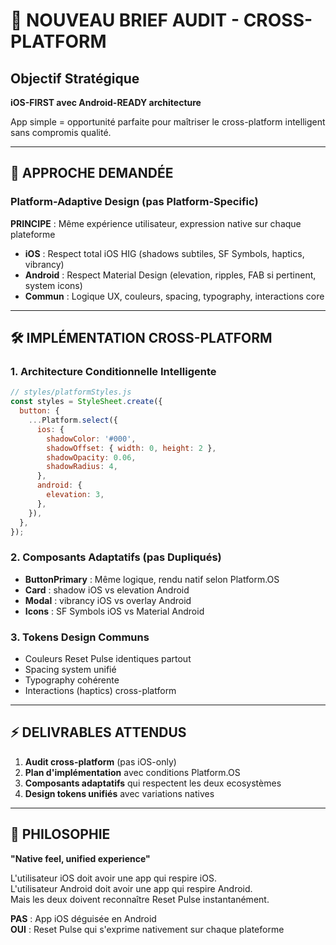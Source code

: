 # 🎯 NOUVEAU BRIEF AUDIT - CROSS-PLATFORM

## Objectif Stratégique
**iOS-FIRST avec Android-READY architecture**

App simple = opportunité parfaite pour maîtriser le cross-platform intelligent sans compromis qualité.

---

## 🔄 APPROCHE DEMANDÉE

### Platform-Adaptive Design (pas Platform-Specific)

**PRINCIPE** : Même expérience utilisateur, expression native sur chaque plateforme

- **iOS** : Respect total iOS HIG (shadows subtiles, SF Symbols, haptics, vibrancy)
- **Android** : Respect Material Design (elevation, ripples, FAB si pertinent, system icons)
- **Commun** : Logique UX, couleurs, spacing, typography, interactions core

---

## 🛠️ IMPLÉMENTATION CROSS-PLATFORM

### 1. Architecture Conditionnelle Intelligente
```js
// styles/platformStyles.js
const styles = StyleSheet.create({
  button: {
    ...Platform.select({
      ios: {
        shadowColor: '#000',
        shadowOffset: { width: 0, height: 2 },
        shadowOpacity: 0.06,
        shadowRadius: 4,
      },
      android: {
        elevation: 3,
      },
    }),
  },
});
```

### 2. Composants Adaptatifs (pas Dupliqués)
- **ButtonPrimary** : Même logique, rendu natif selon Platform.OS
- **Card** : shadow iOS vs elevation Android
- **Modal** : vibrancy iOS vs overlay Android
- **Icons** : SF Symbols iOS vs Material Android

### 3. Tokens Design Communs
- Couleurs Reset Pulse identiques partout
- Spacing system unifié  
- Typography cohérente
- Interactions (haptics) cross-platform

---

## ⚡ DELIVRABLES ATTENDUS

1. **Audit cross-platform** (pas iOS-only)
2. **Plan d'implémentation** avec conditions Platform.OS
3. **Composants adaptatifs** qui respectent les deux ecosystèmes
4. **Design tokens unifiés** avec variations natives

---

## 🎨 PHILOSOPHIE

**"Native feel, unified experience"**

L'utilisateur iOS doit avoir une app qui respire iOS.  
L'utilisateur Android doit avoir une app qui respire Android.  
Mais les deux doivent reconnaître Reset Pulse instantanément.

**PAS** : App iOS déguisée en Android  
**OUI** : Reset Pulse qui s'exprime nativement sur chaque plateforme